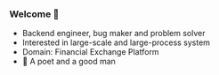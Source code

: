 ### Welcome 👋
- Backend engineer, bug maker and problem solver
- Interested in large-scale and large-process system
- Domain: Financial Exchange Platform 
- 🤔 A poet and a good man
